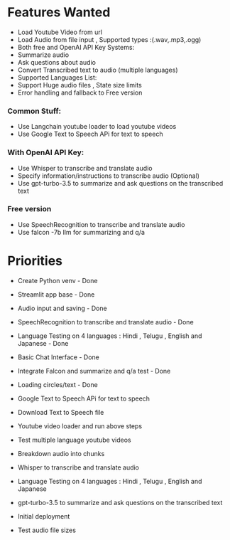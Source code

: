 # Features Wanted

- Load Youtube Video from url
- Load Audio from file input , Supported types :(.wav,.mp3,.ogg)
- Both free and OpenAI API Key Systems:
- Summarize audio
- Ask questions about audio
- Convert Transcribed text to audio (multiple languages)
- Supported Languages List:
- Support Huge audio files , State size limits
- Error handling and fallback to Free version

### Common Stuff:

- Use Langchain youtube loader to load youtube videos
- Use Google Text to Speech APi for text to speech

### With OpenAI API Key:

- Use Whisper to transcribe and translate audio
- Specify information/instructions to transcribe audio (Optional)
- Use gpt-turbo-3.5 to summarize and ask questions on the transcribed text

### Free version

- Use SpeechRecognition to transcribe and translate audio
- Use falcon -7b llm for summarizing and q/a

# Priorities

- Create Python venv - Done
- Streamlit app base - Done
- Audio input and saving - Done
- SpeechRecognition to transcribe and translate audio - Done
- Language Testing on 4 languages : Hindi , Telugu , English and Japanese - Done
- Basic Chat Interface - Done
- Integrate Falcon and summarize and q/a test - Done
- Loading circles/text - Done
- Google Text to Speech APi for text to speech
- Download Text to Speech file
- Youtube video loader and run above steps
- Test multiple language youtube videos

- Breakdown audio into chunks
- Whisper to transcribe and translate audio
- Language Testing on 4 languages : Hindi , Telugu , English and Japanese
- gpt-turbo-3.5 to summarize and ask questions on the transcribed text

- Initial deployment

- Test audio file sizes

